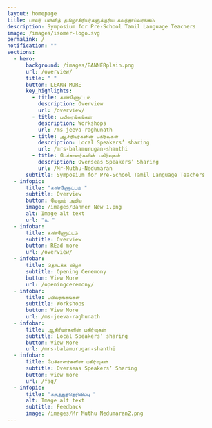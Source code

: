```yaml
---
layout: homepage
title: பாலர் பள்ளித் தமிழாசிரியர்களுக்குரிய கலந்தாய்வரங்கம்
description: Symposium for Pre-School Tamil Language Teachers
image: /images/isomer-logo.svg
permalink: /
notification: ""
sections:
  - hero:
      background: /images/BANNERplain.png
      url: /overview/
      title: " "
      button: LEARN MORE
      key_highlights:
        - title: கண்ணோட்டம்
          description: Overview
          url: /overview/
        - title: பயிலரங்கங்கள்
          description: Workshops
          url: /ms-jeeva-raghunath
        - title: ஆசிரியர்களின் பகிர்வுகள்
          description: Local Speakers’ sharing
          url: /mrs-balamurugan-shanthi
        - title: பேச்சாளர்களின் பகிர்வுகள்
          description: Overseas Speakers’ Sharing
          url: /Mr-Muthu-Nedumaran
      subtitle: Symposium for Pre-School Tamil Language Teachers
  - infopic:
      title: "கண்ணோட்டம் "
      subtitle: Overview
      button: மேலும் அறிய
      image: /images/Banner New 1.png
      alt: Image alt text
      url: "உ "
  - infobar:
      title: கண்ணோட்டம்
      subtitle: Overview
      button: REad more
      url: /overview/
  - infobar:
      title: தொடக்க விழா
      subtitle: Opening Ceremony
      button: View More
      url: /openingceremony/
  - infobar:
      title: பயிலரங்கங்கள்
      subtitle: Workshops
      button: View More
      url: /ms-jeeva-raghunath
  - infobar:
      title: ஆசிரியர்களின் பகிர்வுகள்
      subtitle: Local Speakers’ sharing
      button: View More
      url: /mrs-balamurugan-shanthi
  - infobar:
      title: பேச்சாளர்களின் பகிர்வுகள்
      subtitle: Overseas Speakers’ Sharing
      button: view more
      url: /faq/
  - infopic:
      title: "கருத்துத்தெரிவிப்பு "
      alt: Image alt text
      subtitle: Feedback
      image: /images/Mr Muthu Nedumaran2.png
---
```

